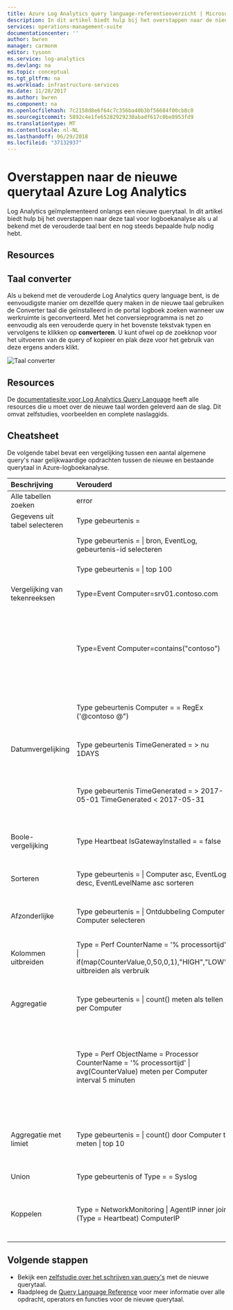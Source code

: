 ```yaml
---
title: Azure Log Analytics query language-referentieoverzicht | Microsoft Docs
description: In dit artikel biedt hulp bij het overstappen naar de nieuwe querytaal voor logboekanalyse als u al bekend met de verouderde taal bent.
services: operations-management-suite
documentationcenter: ''
author: bwren
manager: carmonm
editor: tysonn
ms.service: log-analytics
ms.devlang: na
ms.topic: conceptual
ms.tgt_pltfrm: na
ms.workload: infrastructure-services
ms.date: 11/28/2017
ms.author: bwren
ms.component: na
ms.openlocfilehash: 7c2158d8e6f64c7c356ba40b3bf56684f00cb8c0
ms.sourcegitcommit: 5892c4e1fe65282929230abadf617c0be8953fd9
ms.translationtype: MT
ms.contentlocale: nl-NL
ms.lasthandoff: 06/29/2018
ms.locfileid: "37132937"
---
```

# <a name="transitioning-to-azure-log-analytics-new-query-language"></a>Overstappen naar de nieuwe querytaal Azure Log Analytics
Log Analytics geïmplementeerd onlangs een nieuwe querytaal.  In dit artikel biedt hulp bij het overstappen naar deze taal voor logboekanalyse als u al bekend met de verouderde taal bent en nog steeds bepaalde hulp nodig hebt.

## <a name="resources"></a>Resources


## <a name="language-converter"></a>Taal converter

Als u bekend met de verouderde Log Analytics query language bent, is de eenvoudigste manier om dezelfde query maken in de nieuwe taal gebruiken de Converter taal die geïnstalleerd in de portal logboek zoeken wanneer uw werkruimte is geconverteerd.  Met het conversieprogramma is net zo eenvoudig als een verouderde query in het bovenste tekstvak typen en vervolgens te klikken op **converteren**.  U kunt ofwel op de zoekknop voor het uitvoeren van de query of kopieer en plak deze voor het gebruik van deze ergens anders klikt.

![Taal converter](media/log-analytics-log-search-upgrade/language-converter.png)


## <a name="resources"></a>Resources
De [documentatiesite voor Log Analytics Query Language](https://docs.loganalytics.io) heeft alle resources die u moet over de nieuwe taal worden geleverd aan de slag.  Dit omvat zelfstudies, voorbeelden en complete naslaggids.


## <a name="cheat-sheet"></a>Cheatsheet

De volgende tabel bevat een vergelijking tussen een aantal algemene query's naar gelijkwaardige opdrachten tussen de nieuwe en bestaande querytaal in Azure-logboekanalyse.

| Beschrijving | Verouderd | nieuw |
|:--|:--|:--|
| Alle tabellen zoeken      | error | Zoek "error" (niet hoofdlettergevoelig) |
| Gegevens uit tabel selecteren | Type gebeurtenis = |  Gebeurtenis |
|                        | Type gebeurtenis = &#124; bron, EventLog, gebeurtenis-id selecteren | Gebeurtenis &#124; project bron, EventLog, gebeurtenis-id |
|                        | Type gebeurtenis = &#124; top 100 | Gebeurtenis &#124; 100 duren |
| Vergelijking van tekenreeksen      | Type=Event Computer=srv01.contoso.com   | Gebeurtenis &#124; waar Computer == "srv01.contoso.com" |
|                        | Type=Event Computer=contains("contoso") | Gebeurtenis &#124; waar Computer bevat 'contoso' (niet hoofdlettergevoelig)<br>Gebeurtenis &#124; waar Computer contains_cs 'Contoso' (hoofdlettergevoelig) |
|                        | Type gebeurtenis Computer = = RegEx ('\@contoso \@\")  | Gebeurtenis &#124; Computer overeenkomt met de reguliere expressie '. *contoso*' |
| Datumvergelijking        | Type gebeurtenis TimeGenerated = > nu 1DAYS | Gebeurtenis &#124; waar TimeGenerated > ago(1d) |
|                        | Type gebeurtenis TimeGenerated = > 2017-05-01 TimeGenerated < 2017-05-31 | Gebeurtenis &#124; waar TimeGenerated tussen (datetime(2017-05-01)... datetime(2017-05-31)) |
| Boole-vergelijking     | Type Heartbeat IsGatewayInstalled = = false  | Heartbeat \| waar IsGatewayInstalled == false |
| Sorteren                   | Type gebeurtenis = &#124; Computer asc, EventLog desc, EventLevelName asc sorteren | Gebeurtenis \| sorteren op een Computer asc, EventLog desc, EventLevelName asc |
| Afzonderlijke               | Type gebeurtenis = &#124; Ontdubbeling Computer \| Computer selecteren | Gebeurtenis &#124; samenvatten EventLog-Computer |
| Kolommen uitbreiden         | Type = Perf CounterName = '% processortijd' &#124; if(map(CounterValue,0,50,0,1),"HIGH","LOW") uitbreiden als verbruik | Perf &#124; waar CounterName == "% processortijd" \| uitbreiden gebruik iff = (tegenwaarde > 50, 'Hoog', 'Laag') |
| Aggregatie            | Type gebeurtenis = &#124; count() meten als tellen per Computer | Gebeurtenis &#124; samenvatten Count = count() door Computer |
|                                | Type = Perf ObjectName = Processor CounterName = '% processortijd' &#124; avg(CounterValue) meten per Computer interval 5 minuten | Perf &#124; waar ObjectName == 'Processor' en CounterName == "% processortijd" &#124; samenvatten avg(CounterValue) door Computer bin (TimeGenerated, 5min) |
| Aggregatie met limiet | Type gebeurtenis = &#124; count() door Computer te meten &#124; top 10 | Gebeurtenis &#124; AggregatedValue samenvatten = count() door Computer &#124; 10 beperken |
| Union                  | Type gebeurtenis of Type = = Syslog | Union-gebeurtenis Syslog |
| Koppelen                   | Type = NetworkMonitoring &#124; AgentIP inner join (Type = Heartbeat) ComputerIP | NetworkMonitoring &#124; soort join interne = (Type Zoek == 'Heartbeat') op $left. AgentIP == $right.ComputerIP |



## <a name="next-steps"></a>Volgende stappen
- Bekijk een [zelfstudie over het schrijven van query's](https://go.microsoft.com/fwlink/?linkid=856078) met de nieuwe querytaal.
- Raadpleeg de [Query Language Reference](https://go.microsoft.com/fwlink/?linkid=856079) voor meer informatie over alle opdracht, operators en functies voor de nieuwe querytaal.  
